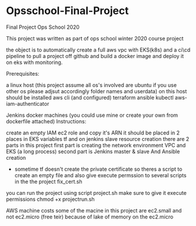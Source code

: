 # Opsschool-Final-Project
Final Project Ops School 2020

This project was written as part of ops school winter 2020 course project

the object is to automatically create a full aws vpc with EKS(k8s) and a ci\cd pipeline to pull a project off github and build a docker image and deploy it on eks with monitoring.

Prerequisites:

a linux host (this project assume all os's involved are ubuntu if you use other os please adjsut accordingly folder names and userdata)
on this host should be installed aws cli (and configured) terraform ansible kubectl aws-iam-authenticator

Jenkins docker machines (you could use mine or create your own from dockerfile attached)
Instructions:

create an empty IAM ec2 role and copy it's ARN it should be placed in 2 places in EKS variables tf and on jenkins slave resource creation
there are 2 parts in this project first part is creating the network environment
VPC and EKS (a long process) second part is Jenkins master & slave And Ansible creation

* sometime tf doesn't create the private certificate
so theres a script to create an empty file and also give execute permssion to several scripts in the the project 
fix_cert.sh

you can run the project using script project.sh make sure to give it execute permissions
chmod +x projectrun.sh

AWS machine costs
some of the macine in this project are ec2.small 
and not ec2.micro (free teir)
because of lake of memory on the ec2.micro
